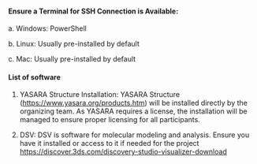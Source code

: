#### Ensure a Terminal for SSH Connection is Available:
  a.	Windows: PowerShell
  
  b.	Linux: Usually pre-installed by default
  
  c.	Mac: Usually pre-installed by default

#### List of software
1. YASARA Structure Installation:
YASARA Structure (https://www.yasara.org/products.htm) will be installed directly by the organizing team. As YASARA requires a license, the installation will be managed to ensure proper licensing for all participants.

2. DSV:
DSV is software for molecular modeling and analysis. Ensure you have it installed or access to it if needed for the project https://discover.3ds.com/discovery-studio-visualizer-download

